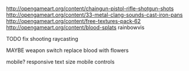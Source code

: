 http://opengameart.org/content/chaingun-pistol-rifle-shotgun-shots
http://opengameart.org/content/33-metal-clang-sounds-cast-iron-pans
http://opengameart.org/content/free-textures-pack-62
http://opengameart.org/content/blood-splats
rainbowvis

TODO
  fix shooting raycasting

MAYBE
  weapon switch
  replace blood with flowers

mobile?
  responsive text size
  mobile controls
